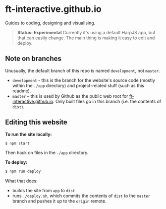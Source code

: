 # ft-interactive.github.io

Guides to coding, designing and visualising.

> **Status: Experimental**
> Currently it's using a default HarpJS app, but that can easily change. The main thing is making it easy to edit and deploy.

## Note on branches

Unusually, the default branch of this repo is named `development`, not `master`.

- `development` - this is the branch for the website's source code (mostly within the `./app` directory) and project-related stuff (such as this readme).
- `master` – this is used by Github as the public web root for [ft-interactive.github.io](http://ft-interactive.github.io). Only built files go in this branch (i.e. the contents of `dist`).


## Editing this website

**To run the site locally:**

```sh
$ npm start
```

Then hack on files in the `./app` directory.


**To deploy:**

```sh
$ npm run deploy
```

What that does:

- builds the site from `app` to `dist`
- runs `./deploy.sh`, which commits the contents of `dist` to the `master` branch and pushes it up to the `origin` remote.
